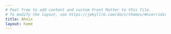 ```yaml
---
# Feel free to add content and custom Front Matter to this file.
# To modify the layout, see https://jekyllrb.com/docs/themes/#overriding-theme-defaults
title: Ahnix
layout: home
---
```

